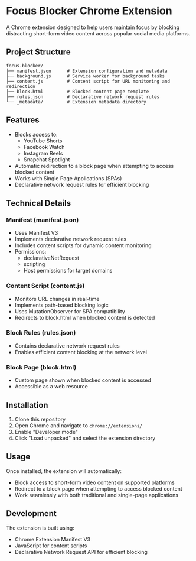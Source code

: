 # Focus Blocker Chrome Extension

A Chrome extension designed to help users maintain focus by blocking distracting short-form video content across popular social media platforms.

## Project Structure

```
focus-blocker/
├── manifest.json      # Extension configuration and metadata
├── background.js      # Service worker for background tasks
├── content.js         # Content script for URL monitoring and redirection
├── block.html         # Blocked content page template
├── rules.json         # Declarative network request rules
└── _metadata/         # Extension metadata directory
```

## Features

- Blocks access to:
  - YouTube Shorts
  - Facebook Watch
  - Instagram Reels
  - Snapchat Spotlight
- Automatic redirection to a block page when attempting to access blocked content
- Works with Single Page Applications (SPAs)
- Declarative network request rules for efficient blocking

## Technical Details

### Manifest (manifest.json)
- Uses Manifest V3
- Implements declarative network request rules
- Includes content scripts for dynamic content monitoring
- Permissions:
  - declarativeNetRequest
  - scripting
  - Host permissions for target domains

### Content Script (content.js)
- Monitors URL changes in real-time
- Implements path-based blocking logic
- Uses MutationObserver for SPA compatibility
- Redirects to block.html when blocked content is detected

### Block Rules (rules.json)
- Contains declarative network request rules
- Enables efficient content blocking at the network level

### Block Page (block.html)
- Custom page shown when blocked content is accessed
- Accessible as a web resource

## Installation

1. Clone this repository
2. Open Chrome and navigate to `chrome://extensions/`
3. Enable "Developer mode"
4. Click "Load unpacked" and select the extension directory

## Usage

Once installed, the extension will automatically:
- Block access to short-form video content on supported platforms
- Redirect to a block page when attempting to access blocked content
- Work seamlessly with both traditional and single-page applications

## Development

The extension is built using:
- Chrome Extension Manifest V3
- JavaScript for content scripts
- Declarative Network Request API for efficient blocking

 